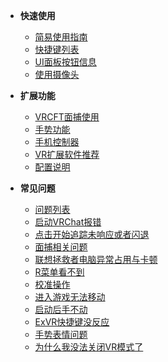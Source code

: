 - __快速使用__
  - [简易使用指南](/zh-cn/guide.md)
  - [快捷键列表](/zh-cn/hotkey.md#按键设置)
  - [UI面板按钮信息](/zh-cn/UIMenu.md)
  - [使用摄像头](/zh-cn/camera.md)
- __扩展功能__
  - [VRCFT面捕使用](/zh-cn/VRCFaceTracking.md#使用VRCFaceTrackng增强面部追踪效果)
  - [手势功能](/zh-cn/gestura.md#手势说明)
  - [手机控制器](/zh-cn/fakehand.md#手机控制器使用方法：)
  - [VR扩展软件推荐](/zh-cn/recommended_extension_software#关于基于EXVR的低成本VR实现扩展功能软件参考)
  - [配置说明](/zh-cn/config_info.md)

- __常见问题__
  - [问题列表](/zh-cn/problems_list.md)
  - [启动VRChat报错](/zh-cn/problems.md#启动VRChat报错)
  - [点击开始追踪未响应或者闪退](/zh-cn/problems.md#点击开始追踪未响应或者闪退)
  - [面捕相关问题](/zh-cn/problems.md#面捕常见问题)
  - [联想拯救者电脑异常占用与卡顿](/zh-cn/problems.md#联想拯救者电脑异常占用与卡顿问题)
  - [R菜单看不到](/zh-cn/problems.md#R菜单看不到)
  - [校准操作](/zh-cn/problems.md#校准问题)
  - [进入游戏无法移动](/zh-cn/problems.md#游戏内操作问题)
  - [启动后手不动](/zh-cn/problems.md#驱动问题)
  - [ExVR快捷键没反应](/zh-cn/problems.md#ExVR快捷键没反应)
  - [手势表情问题](/zh-cn/problems.md#关于模型手势表情的问题)
  - [为什么我没法关闭VR模式了](/zh-cn/problems.md#为什么我的VRChat没办法变成原来的样子了)